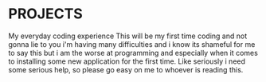 # PROJECTS
My everyday coding experience
This will be my first time coding and not gonna lie to you i'm having many difficulties and i know its shameful for me to say this but i am the worse at programming and especially when it comes to installing some new application for the first time. Like seriously i need some serious help, so please go easy on me to whoever is reading this.

